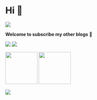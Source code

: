 # Hi 👋 

<img src="https://readme-typing-svg.herokuapp.com/?lines=Welcome%20visitors!;I%20am%20Yuqi%20Hu!&font=Roboto" />

**Welcome to subscribe my other blogs** 🌟
<p>
<a href="https://blog.csdn.net/qq_45776432"><img src="https://img.shields.io/static/v1?label=Blog1&message=CSDN&color=red"/></a>
<a href="https://juejin.cn/user/1416638117190264"><img src="https://img.shields.io/static/v1?label=Blog2&message=juejin&color=cyan"/></a>
</p>

<img src="https://github-readme-stats.vercel.app/api?username=ALEEEHU&theme=buefy&count_private=true&show_icons=true&hide_title=true&&hide_border=true&layout=compact&hide=prs" height="100"> <img src="https://github-readme-stats.vercel.app/api/top-langs/?username=ALEEEHU&theme=buefy&hide=Jupyter&hide_border=true&layout=compact&langs_count=4" height="100">


![](https://komarev.com/ghpvc/?username=ALEEEHU&label=VISITORS)




